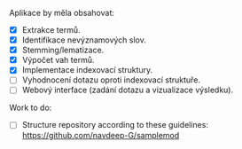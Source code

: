 Aplikace by měla obsahovat:
* [X] Extrakce termů.
* [X] Identifikace nevýznamových slov.
* [X] Stemming/lematizace.
* [x] Výpočet vah termů.
* [x] Implementace indexovací struktury.
* [ ] Vyhodnocení dotazu oproti indexovací struktuře.
* [ ] Webový interface (zadání dotazu a vizualizace výsledku).

Work to do:
*[ ] Structure repository according to these guidelines: https://github.com/navdeep-G/samplemod
